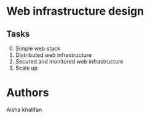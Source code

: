 # Web infrastructure design

## Tasks
0. Simple web stack
1. Distributed web infrastructure
2. Secured and monitored web infrastructure
3. Scale up

# Authors
Aisha khalifan
